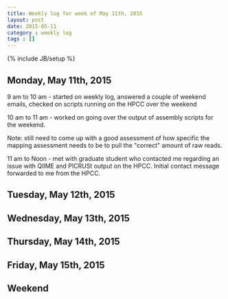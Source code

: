 ```yaml
---
title: Weekly log for week of May 11th, 2015
layout: post
date: 2015-05-11
category : weekly log
tags : []
---
```

{% include JB/setup %}

## Monday, May 11th, 2015

9 am to 10 am - started on weekly log, answered a couple of weekend emails, checked on scripts running on the HPCC over the weekend

10 am to 11 am - worked on going over the output of assembly scripts for the weekend.  

  Note: still need to come up with a good assessment of how specific the mapping assessment needs to be to pull the "correct" amount of raw reads.

11 am to Noon - met with graduate student who contacted me regarding an issue with QIIME and PICRUSt output on the HPCC.  Initial contact message forwarded to me from the HPCC.




## Tuesday, May 12th, 2015


## Wednesday, May 13th, 2015


## Thursday, May 14th, 2015


## Friday, May 15th, 2015


## Weekend
